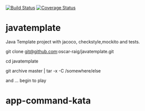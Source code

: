 [![Build Status](https://travis-ci.org/oscar-raig/javatemplate.svg?branch=master)](https://travis-ci.org/oscar-raig/javatemplate)
[![Coverage Status](https://coveralls.io/repos/oscar-raig/javatemplate/badge.svg?branch=master&service=github)](https://coveralls.io/github/oscar-raig/javatemplate?branch=master)

# javatemplate

Java Template project with jacoco, checkstyle,mockito and tests.

git clone git@github.com:oscar-raig/javatemplate.git

cd javatemplate

git archive master | tar -x -C /somewhere/else

and ... begin to play

# app-command-kata
